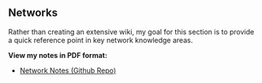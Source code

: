 ## Networks
Rather than creating an extensive wiki, my goal for this section is to provide a quick reference point in key network knowledge areas.

**View my notes in PDF format:**
<ul>
    <li><a href="https://github.com/tinaellis/Infosec-Network-Notes" target="_blank">Network Notes (Github Repo)</a></li>
</ul>